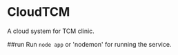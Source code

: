 # CloudTCM
A cloud system for TCM clinic.

##run
Run `node app` or 'nodemon' for running the service.
